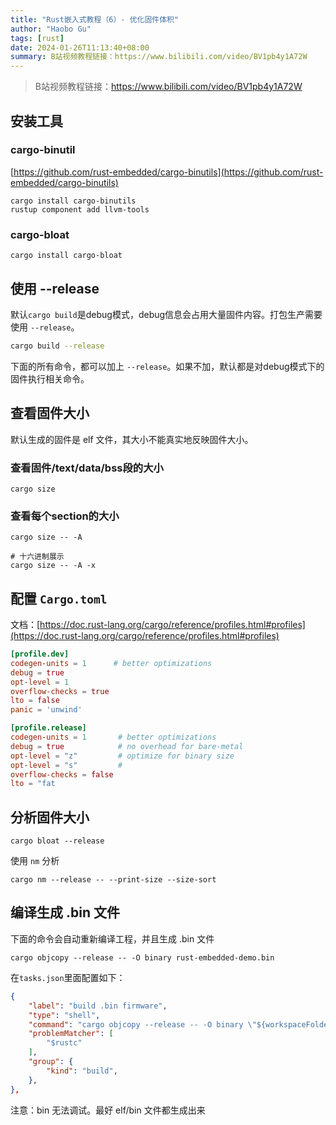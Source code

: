 ```yaml
---
title: "Rust嵌入式教程（6）- 优化固件体积"
author: "Haobo Gu"
tags: [rust]
date: 2024-01-26T11:13:40+08:00
summary: B站视频教程链接：https://www.bilibili.com/video/BV1pb4y1A72W
---
```


> B站视频教程链接：https://www.bilibili.com/video/BV1pb4y1A72W


## 安装工具
### cargo-binutil
[https://github.com/rust-embedded/cargo-binutils](https://github.com/rust-embedded/cargo-binutils)
```shell
cargo install cargo-binutils
rustup component add llvm-tools
```
### cargo-bloat
```shell
cargo install cargo-bloat
```
## 使用 --release
默认`cargo build`是debug模式，debug信息会占用大量固件内容。打包生产需要使用 `--release`。
```bash
cargo build --release
```
下面的所有命令，都可以加上 `--release`。如果不加，默认都是对debug模式下的固件执行相关命令。
## 查看固件大小
默认生成的固件是 elf 文件，其大小不能真实地反映固件大小。
### 查看固件/text/data/bss段的大小
```shell
cargo size
```
### 查看每个section的大小
```shell
cargo size -- -A

# 十六进制展示
cargo size -- -A -x
```
## 配置 `Cargo.toml`
文档：[https://doc.rust-lang.org/cargo/reference/profiles.html#profiles](https://doc.rust-lang.org/cargo/reference/profiles.html#profiles)
```toml
[profile.dev]
codegen-units = 1      # better optimizations
debug = true
opt-level = 1
overflow-checks = true
lto = false
panic = 'unwind'

[profile.release]
codegen-units = 1       # better optimizations
debug = true            # no overhead for bare-metal
opt-level = "z"         # optimize for binary size
opt-level = "s"         # 
overflow-checks = false
lto = "fat
```
## 分析固件大小
```shell
cargo bloat --release
```
使用 `nm` 分析
```shell
cargo nm --release -- --print-size --size-sort
```
## 编译生成 .bin 文件
下面的命令会自动重新编译工程，并且生成 .bin 文件
```shell
cargo objcopy --release -- -O binary rust-embedded-demo.bin
```
在`tasks.json`里面配置如下：
```json
{
    "label": "build .bin firmware",
    "type": "shell",
    "command": "cargo objcopy --release -- -O binary \"${workspaceFolder}/target/release/rust-embedded-demo.bin\"",
    "problemMatcher": [
        "$rustc"
    ],
    "group": {
        "kind": "build",
    },
},
```
注意：bin 无法调试。最好 elf/bin 文件都生成出来
## 
